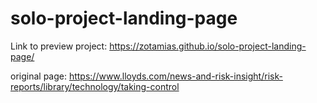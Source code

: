 # solo-project-landing-page

Link to preview project: 
https://zotamias.github.io/solo-project-landing-page/

original page: https://www.lloyds.com/news-and-risk-insight/risk-reports/library/technology/taking-control
